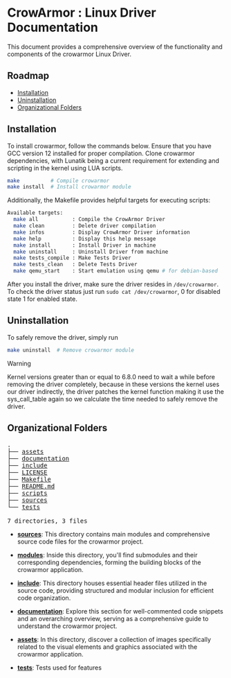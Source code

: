 # CrowArmor : Linux Driver Documentation

This document provides a comprehensive overview of the functionality and components of the crowarmor Linux Driver.

## Roadmap

* [Installation](#installation)
* [Uninstallation](#uninstallation)
* [Organizational Folders](#organizational-folders)

## Installation

To install crowarmor, follow the commands below. Ensure that you have GCC version 12 installed for proper compilation. Clone crowarmor dependencies, with Lunatik being a current requirement for extending and scripting in the kernel using LUA scripts.

```sh
make          # Compile crowarmor
make install  # Install crowarmor module
```

Additionally, the Makefile provides helpful targets for executing scripts:

```sh
Available targets:
  make all           : Compile the CrowArmor Driver
  make clean         : Delete driver compilation
  make infos         : Display CrowArmor Driver information
  make help          : Display this help message
  make install       : Install Driver in machine
  make uninstall     : Uninstall Driver from machine
  make tests_compile : Make Tests Driver
  make tests_clean   : Delete Tests Driver
  make qemu_start    : Start emulation using qemu # for debian-based
```

After you install the driver, make sure the driver resides in `/dev/crowarmor`. To check the driver status just run `sudo cat /dev/crowarmor`, 0 for disabled state 1 for enabled state.

## Uninstallation

To safely remove the driver, simply run

```sh
make uninstall  # Remove crowarmor module
```

> [!WARNING]
> Kernel versions greater than or equal to 6.8.0 need to wait a while before removing the driver completely, because in these versions the kernel uses our driver indirectly, the driver patches the kernel function making it use the sys_call_table again so we calculate the time needed to safely remove the driver.

## Organizational Folders

<pre>
.
├── <a href="../assets">assets</a>
├── <a href="../documentation">documentation</a>
├── <a href="../include">include</a>
├── <a href="../LICENSE">LICENSE</a>
├── <a href="../Makefile">Makefile</a>
├── <a href="../README.md">README.md</a>
├── <a href="../scripts">scripts</a>
├── <a href="../sources">sources</a>
└── <a href="../tests">tests</a>

7 directories, 3 files
</pre>

- [**sources**](../sources): This directory contains main modules and comprehensive source code files for the crowarmor project.

- [**modules**](../modules): Inside this directory, you'll find submodules and their corresponding dependencies, forming the building blocks of the crowarmor application.

- [**include**](../include): This directory houses essential header files utilized in the source code, providing structured and modular inclusion for efficient code organization.

- [**documentation**](../documentation): Explore this section for well-commented code snippets and an overarching overview, serving as a comprehensive guide to understand the crowarmor project.

- [**assets**](../assets): In this directory, discover a collection of images specifically related to the visual elements and graphics associated with the crowarmor application.

- [**tests**](../tests): Tests used for features
